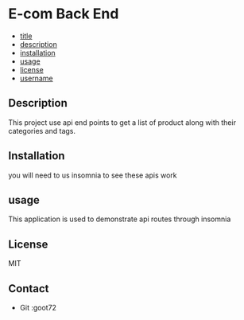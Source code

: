 # E-com Back End
* [title](#title)
* [description](#description)
* [installation](#installation)
* [usage](#usage)
* [license](#license)
* [username](#username)


## Description
This project use api end points to get a list of product along with their categories and tags.

## Installation
you will need to us insomnia to see these apis work

## usage
This application is used to demonstrate api routes through insomnia

## License
MIT

## Contact
* Git :goot72
